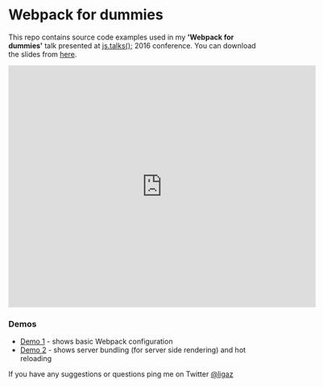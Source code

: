 # **Webpack for dummies**

This repo contains source code examples used in my **'Webpack for dummies'** talk presented at [js.talks();](http://www.jstalks.net/) 2016 conference. You can download the slides from [here](https://1drv.ms/p/s!AuspEfeOIxcxgYMPE_hapCsOUD0kHg).

<iframe src='https://onedrive.live.com/embed?cid=3117238EF71129EB&resid=3117238EF71129EB%2116783&authkey=&em=2&wdAr=1.3333333333333333' width='610px' height='481px' frameborder='0'>This is an embedded <a target='_blank' href='https://office.com'>Microsoft Office</a> presentation, powered by <a target='_blank' href='https://office.com/webapps'>Office Online</a>.</iframe>

### Demos
* [Demo 1](/demo1) - shows basic Webpack configuration
* [Demo 2](/demo2) - shows server bundling (for server side rendering) and hot reloading

If you have any suggestions or questions ping me on Twitter [@ligaz](https://twitter.com/ligaz)
